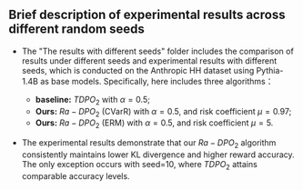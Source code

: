 
## Brief description of experimental results across different random seeds

* The "The results with different seeds" folder includes the comparison of results under different seeds and experimental results with different seeds, which is conducted on the Anthropic HH dataset using Pythia-1.4B as base models. Specifically, here includes three algorithms：
  - **baseline:** $TDPO_2$ with $\alpha= 0.5$;
  - **Ours:** $Ra-DPO_2$ (CVarR) with $\alpha= 0.5$, and risk  coefficient $\mu = 0.97$;
  - **Ours:** $Ra-DPO_2$ (ERM) with $\alpha= 0.5$, and risk  coefficient $\mu = 5$.


* The experimental results demonstrate that our $Ra-DPO_2$ algorithm consistently maintains lower KL divergence and higher reward accuracy. The only exception occurs with seed=10, where $TDPO_2$ attains comparable accuracy levels.

